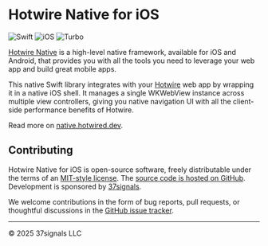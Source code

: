 # Hotwire Native for iOS

![Swift](https://img.shields.io/badge/Swift-5.3-blue)
![iOS](https://img.shields.io/badge/iOS-14+-green)
![Turbo](https://img.shields.io/badge/Turbo-7+-purple)

[Hotwire Native](https://native.hotwired.dev) is a high-level native framework, available for iOS and Android, that provides you with all the tools you need to leverage your web app and build great mobile apps.

This native Swift library integrates with your [Hotwire](https://hotwired.dev) web app by wrapping it in a native iOS shell. It manages a single WKWebView instance across multiple view controllers, giving you native navigation UI with all the client-side performance benefits of Hotwire.

Read more on [native.hotwired.dev](https://native.hotwired.dev).

## Contributing

Hotwire Native for iOS is open-source software, freely distributable under the terms of an [MIT-style license](LICENSE). The [source code is hosted on GitHub](https://github.com/hotwired/hotwire-native-bridge). Development is sponsored by [37signals](https://37signals.com/).

We welcome contributions in the form of bug reports, pull requests, or thoughtful discussions in the [GitHub issue tracker](https://github.com/hotwired/hotwire-native-bridge/issues).

---------

© 2025 37signals LLC
